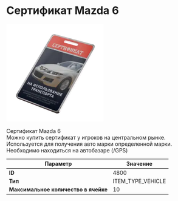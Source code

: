 # Сертификат Mazda 6

![Item Image](../img/4800.webp?raw=true)

Сертификат Mazda 6<br>Можно купить сертификат у игроков на центральном рынке.<br>Используется для получения авто марки определенной марки.<br>Необходимо находиться на автобазаре (/GPS)


| Параметр | Значение |
|----------|----------|
| **ID** | 4800 |
| **Тип** | ITEM_TYPE_VEHICLE |
| **Максимальное количество в ячейке** | 10 |

